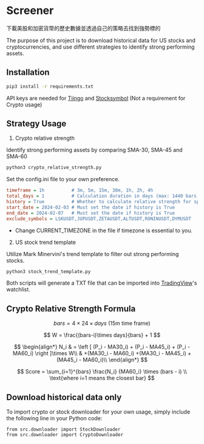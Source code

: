 # Screener

下載美股和加密貨幣的歷史數據並透過自己的策略去找到強勢標的

The purpose of this project is to download historical data for US stocks and cryptocurrencies, and use different strategies to identify strong performing assets.

## Installation

```bash
pip3 install -r requirements.txt
```

API keys are needed for [Tiingo](https://tiingo.com/) and [Stocksymbol](https://stock-symbol.herokuapp.com) (Not a requirement for Crypto usage)

## Strategy Usage

1. Crypto relative strength

Identify strong performing assets by comparing SMA-30, SMA-45 and SMA-60

```bash
python3 crypto_relative_strength.py
```

Set the config.ini file to your own preference.

```ini
timeframe = 1h          # 3m, 5m, 15m, 30m, 1h, 2h, 4h
total_days = 1          # Calculation duration in days (max: 1440 bars), e.g. 1440 / (24 bars per day in 1h) = 60
history = True          # Whether to calculate relative strength for specific past date
start_date = 2024-02-03 # Must set the date if history is True
end_date = 2024-02-07   # Must set the date if history is True
exclude_symbols = LSKUSDT,JUPUSDT,ZETAUSDT,ALTUSDT,RONINUSDT,DYMUSDT
```

* Change CURRENT_TIMEZONE in the file if timezone is essential to you.

2. US stock trend template

Utilize Mark Minervini's trend template to filter out strong performing stocks.

```bash
python3 stock_trend_template.py
```

Both scripts will generate a TXT file that can be imported into [TradingView](https://www.tradingview.com/)'s watchlist.

## Crypto Relative Strength Formula 
$$ bars = 4 \times 24 \times days  \text{  (15m time frame)} $$

$$ W = \frac{(bars-i)\times days}{bars} + 1 $$

$$ \begin{align*}
N_i & = \left [ (P_i - MA30_i) + (P_i - MA45_i) + (P_i - MA60_i) \right ]\times W\\  
                       & +(MA30_i - MA60_i) +(MA30_i - MA45_i) + (MA45_i - MA60_i)\\  
\end{align*} $$

$$ Score = \sum_{i=1}^{bars} \frac{N_i} {MA60_i} \times (bars - i)  \\ \text{where i=1 means the closest bar} $$


## Download historical data only
To import crypto or stock downloader for your own usage, simply include the following line in your Python code:

```python3
from src.downloader import StockDownloader
from src.downloader import CryptoDownloader
```